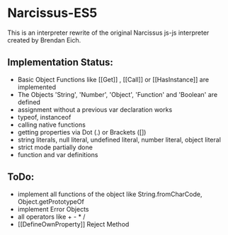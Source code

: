Narcissus-ES5
=============


This is an interpreter rewrite of the original Narcissus js-js interpreter created by Brendan Eich.



Implementation Status:
---------------------

- Basic Object Functions like [[Get]] , [[Call]] or [[HasInstance]] are implemented
- The Objects 'String', 'Number', 'Object', 'Function' and 'Boolean' are defined
- assignment without a previous var declaration works
- typeof, instanceof
- calling native functions
- getting properties via Dot (.) or Brackets ([])
- string literals, null literal, undefined literal, number literal, object literal
- strict mode partially done
- function and var definitions

ToDo:
-----

- implement all functions of the object like String.fromCharCode, Object.getPrototypeOf
- implement Error Objects
- all operators like + - * /
- [[DefineOwnProperty]] Reject Method



